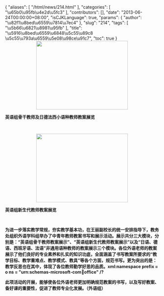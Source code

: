 {
    "aliases": [
        "/html/news/214.html"
    ],
    "categories": [
        "\u65b0\u95fb\u4e2d\u5fc3"
    ],
    "contributors": [],
    "date": "2013-06-24T00:00:00+08:00",
    "isCJKLanguage": true,
    "params": {
        "author": "\u82f1\u8bed\u6559\u7814\u7ec4"
    },
    "slug": "214",
    "tags": [
        "\u5b66\u6821\u8981\u95fb"
    ],
    "title": "\u5916\u8bed\u6559\u6848\u5c55\u89c8 \u5c55\u793a\u6559\u5e08\u98ce\u91c7",
    "toc": true
}
**<img
    src="https://cdn.tfls.online/mirror/full/4b5beeb1ba7b57518ce94a53bb842f08e820adbe.jpg"
    style="display:block;margin-left:auto;margin-right:auto;"
    decoding="async"
    fetchpriority="auto"
    loading="lazy"
    height="224"
    width="300"
/>**

****英语组骨干教师及日德法西小语种教师教案展览****

 

**<img
    src="https://cdn.tfls.online/mirror/full/3d045850a416c128d4c5e19f5fb1f1a9493eb42e.jpg"
    style="display:block;margin-left:auto;margin-right:auto;"
    decoding="async"
    fetchpriority="auto"
    loading="lazy"
    height="224"
    width="300"
/>**

 **英语组新生代教师教案展览**

 

 **为进一步落实教学常规，夯实教学基本功，在王丽副校长的统一安排指导下，教务处组织外语学科组举办了中青年教师教案书写和展示活动。展示共分三大模块，分别是：“英语组骨干教师教案展示”、“英语组新生代教师教案展示”以及“日语、德语、西班牙语、法语”非通用语种教师的教案展示三个模块。各位外语老师的教案展示了他们良好的专业素养和扎实的知识功底，全面涵盖了书写教案所要求的“教学目标、教学重难点、教学模式、教具”等各个方面，规范书写。更为突出的是：教学反思也在其中，体现了各位教师勤学好思的品质。xml:namespace prefix = o ns = "urn:schemas-microsoft-com:office:office" /?**

**此项活动的开展，能够使各位外语老师更加明确规范教案的书写，以及写好教案、备好课的重要性，促进了教师专业化发展。（外语组）**

